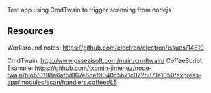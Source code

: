Test app using CmdTwain to trigger scanning from nodejs

## Resources 

Workaround notes: https://github.com/electron/electron/issues/14819

CmdTwain: http://www.gssezisoft.com/main/cmdtwain/
CoffeeScript Example: https://github.com/txomin-jimenez/node-twain/blob/0198a6af5d167e6def9040c5b71c0725871e1050/express-app/modules/scan/handlers.coffee#L5







